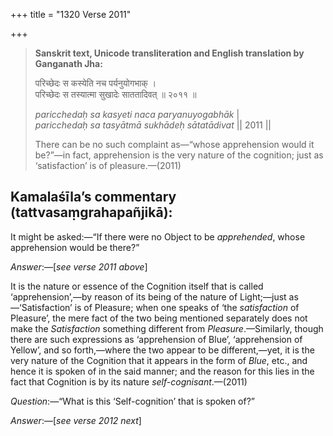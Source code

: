 +++
title = "1320 Verse 2011"

+++
> **Sanskrit text, Unicode transliteration and English translation by Ganganath Jha:** 
>
> परिच्छेदः स कस्येति नच पर्यनुयोगभाक् ।  
> परिच्छेदः स तस्यात्मा सुखादेः साततादिवत् ॥ २०११ ॥ 
>
> *paricchedaḥ sa kasyeti naca paryanuyogabhāk* \|  
> *paricchedaḥ sa tasyātmā sukhādeḥ sātatādivat* \|\| 2011 \|\| 
>
> There can be no such complaint as—“whose apprehension would it be?”—in fact, apprehension is the very nature of the cognition; just as ‘satisfaction’ is of pleasure.—(2011)



## Kamalaśīla’s commentary (tattvasaṃgrahapañjikā):

It might be asked:—“If there were no Object to be *apprehended*, whose apprehension would be there?”

*Answer*:—[*see verse 2011 above*]

It is the nature or essence of the Cognition itself that is called ‘apprehension’,—by reason of its being of the nature of Light;—just as—‘Satisfaction’ is of Pleasure; when one speaks of ‘the *satisfaction* of Pleasure’, the mere fact of the two being mentioned separately does not make the *Satisfaction* something different from *Pleasure*.—Similarly, though there are such expressions as ‘apprehension of Blue’, ‘apprehension of Yellow’, and so forth,—where the two appear to be different,—yet, it is the very nature of the Cognition that it appears in the form of *Blue*, etc., and hence it is spoken of in the said manner; and the reason for this lies in the fact that Cognition is by its nature *self-cognisant*.—(2011)

*Question*:—“What is this ‘Self-cognition’ that is spoken of?”

*Answer*:—[*see verse 2012 next*]


